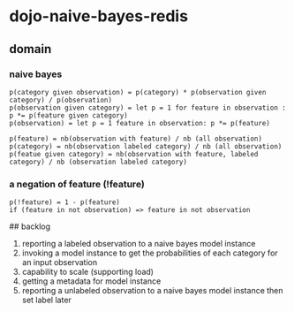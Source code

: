 # dojo-naive-bayes-redis

## domain


### naive bayes
    p(category given observation) = p(category) * p(observation given category) / p(observation)  
    p(observation given category) = let p = 1 for feature in observation : p *= p(feature given category)
    p(observation) = let p = 1 feature in observation: p *= p(feature)
    
    p(feature) = nb(observation with feature) / nb (all observation)
    p(category) = nb(observation labeled category) / nb (all observation)
    p(featue given category) = nb(observation with feature, labeled category) / nb (observation labeled category)
    
    
### a negation of feature  (!feature)
    p(!feature) = 1 - p(feature)
    if (feature in not observation) => feature in not observation   
    
## backlog 
 1) reporting a labeled observation to a naive bayes model instance
 2) invoking a model instance to get the probabilities of each category for an input observation 
 3) capability to scale (supporting load)  
 4) getting a metadata for model instance
 5) reporting a unlabeled observation to a naive bayes model instance then set label later
 
    